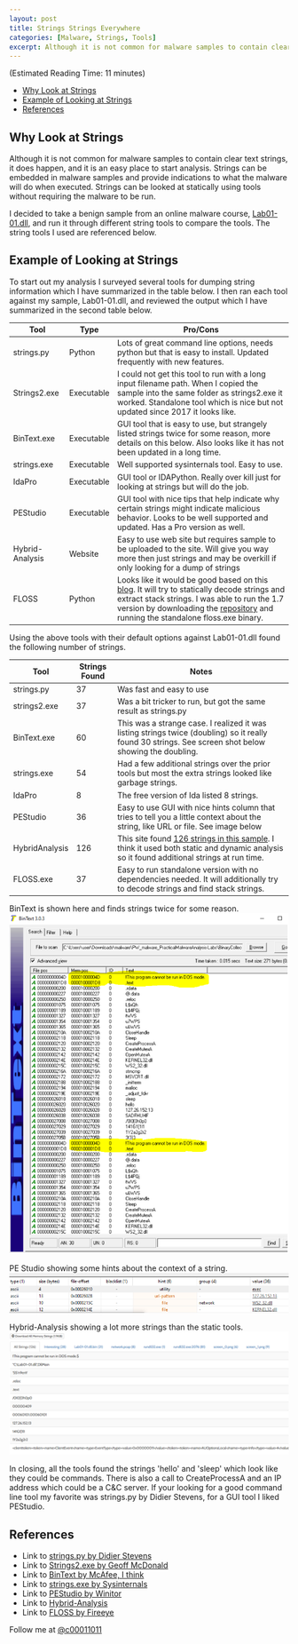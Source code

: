 ```yaml
---
layout: post
title: Strings Strings Everywhere
categories: [Malware, Strings, Tools]
excerpt: Although it is not common for malware samples to contain clear text strings, it does happen, and it is an easy place to start analysis. Strings can be embedded in malware samples and provide indications to what the malware will do when executed. (Estimated Reading Time, 11 minutes)
---
```

(Estimated Reading Time: 11 minutes)

- [Why Look at Strings](#why-look-at-strings)
- [Example of Looking at Strings](#example-of-looking-at-strings)
- [References](#references)

## Why Look at Strings

Although it is not common for malware samples to contain clear text strings, it does happen, and it is an easy place to start analysis. Strings can be embedded in malware samples and provide indications to what the malware will do when executed. Strings can be looked at statically using tools without requiring the malware to be run. 

I decided to take a benign sample from an online malware course, [Lab01-01.dll](https://www.virustotal.com/gui/file/f50e42c8dfaab649bde0398867e930b86c2a599e8db83b8260393082268f2dba/details), and run it through different string tools to compare the tools. The string tools I used are referenced below. 

## Example of Looking at Strings

To start out my analysis I surveyed several tools for dumping string information which I have summarized in the table below. I then ran each tool against my sample, Lab01-01.dll, and reviewed the output which I have summarized in the second table below. 

| Tool | Type | Pro/Cons |
|---|---|---|
| strings.py | Python | Lots of great command line options, needs python but that is easy to install. Updated frequently with new features. |
| Strings2.exe | Executable | I could not get this tool to run with a long input filename path. When I copied the sample into the same folder as strings2.exe it worked. Standalone tool which is nice but not updated since 2017 it looks like. |
| BinText.exe | Executable | GUI tool that is easy to use, but strangely listed strings twice for some reason, more details on this below. Also looks like it has not been updated in a long time.  |
| strings.exe | Executable | Well supported sysinternals tool. Easy to use.  |
| IdaPro | Executable | GUI tool or IDAPython. Really over kill just for looking at strings but will do the job. |
| PEStudio | Executable | GUI tool with nice tips that help indicate why certain strings might indicate malicious behavior. Looks to be well supported and updated. Has a Pro version as well. |
| Hybrid-Analysis | Website | Easy to use web site but requires sample to be uploaded to the site. Will give you way more then just strings and may be overkill if only looking for a dump of strings  |
| FLOSS | Python | Looks like it would be good based on this [blog](https://www.fireeye.com/blog/threat-research/2016/06/automatically-extracting-obfuscated-strings.html). It will try to statically decode strings and extract stack strings. I was able to run the 1.7 version by downloading the [repository](https://github.com/fireeye/flare-floss/releases) and running the standalone floss.exe binary. |

Using the above tools with their default options against Lab01-01.dll found the following number of strings.

| Tool | Strings Found | Notes |
|---|---|---|
| strings.py | 37 | Was fast and easy to use
| strings2.exe | 37 | Was a bit tricker to run, but got the same result as strings.py |
| BinText.exe | 60 | This was a strange case. I realized it was listing strings twice (doubling) so it really found 30 strings. See screen shot below showing the doubling. |
| strings.exe | 54 | Had a few additional strings over the prior tools but most the extra strings looked like garbage strings. |
| IdaPro | 8 | The free version of Ida listed 8 strings. |
| PEStudio | 36 | Easy to use GUI with nice hints column that tries to tell you a little context about the string, like URL or file. See image below |
| HybridAnalysis | 126 | This site found [126 strings in this sample](https://www.hybrid-analysis.com/sample/f50e42c8dfaab649bde0398867e930b86c2a599e8db83b8260393082268f2dba/5b1b09697ca3e1066c2f22e4). I think it used both static and dynamic analysis so it found additional strings at run time. |
| FLOSS.exe | 37 | Easy to run standalone version with no dependencies needed. It will additionally try to decode strings and find stack strings. |

BinText is shown here and finds strings twice for some reason. 
![BinText](/images/bintext.PNG)

PE Studio showing some hints about the context of a string.
![PEStudio](/images/pestudio.PNG)

Hybrid-Analysis showing a lot more strings than the static tools.
![hybrid_analysis](/images/hybrid_analysis.PNG)

In closing, all the tools found the strings 'hello' and 'sleep' which look like they could be commands. There is also a call to CreateProcessA and an IP address which could be a C&C server. If your looking for a good command line tool my favorite was strings.py by Didier Stevens, for a GUI tool I liked PEStudio. 

## References
* Link to [strings.py by Didier Stevens](https://blog.didierstevens.com/2021/01/24/update-strings-py-version-0-0-7/) 
* Link to [Strings2.exe by Geoff McDonald](http://split-code.com/strings2.html) 
* Link to [BinText by McAfee, I think](http://b2b-download.mcafee.com/products/tools/foundstone/bintext303.zip) 
* Link to [strings.exe by Sysinternals](https://docs.microsoft.com/en-us/sysinternals/downloads/strings) 
* Link to [PEStudio by Winitor](https://www.winitor.com/) 
* Link to [Hybrid-Analysis](https://www.hybrid-analysis.com/) 
* Link to [FLOSS by Fireeye](https://github.com/fireeye/flare-floss)

Follow me at [@c00011011](https://twitter.com/C00011011)